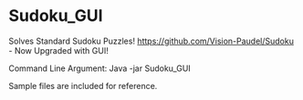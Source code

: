 # Sudoku_GUI
Solves Standard Sudoku Puzzles! 
https://github.com/Vision-Paudel/Sudoku - Now Upgraded with GUI!

Command Line Argument: Java -jar Sudoku_GUI

Sample files are included for reference.
